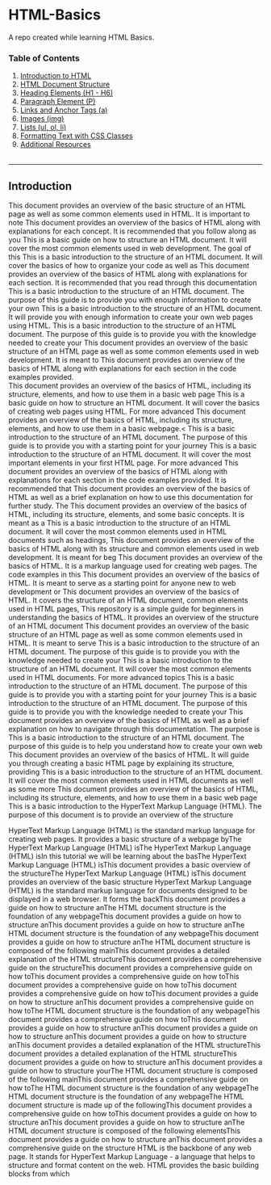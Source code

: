 # HTML-Basics
A repo created while learning HTML Basics.

### Table of Contents ###
1. [Introduction to HTML](#introduction)  <br>
2. [HTML Document Structure](#html-document-structure)<br>
3. [Heading Elements (H1 - H6)](#headings)<br>
4. [Paragraph Element (P)](#paragraph)<br>
5. [Links and Anchor Tags (a)](#links)<br>
6. [Images (img)](#images)<br>
7. [Lists (ul, ol, li)](#lists)<br>
8. [Formatting Text with CSS Classes](#formatting)<br> 
9. [Additional Resources](#resources)<br><br>

---

## Introduction <a name="introduction"></a>
This document provides an overview of the basic structure of an HTML page as well as some common elements used in HTML. It is important to note
This document provides an overview of the basics of HTML along with explanations for each concept. It is recommended that you follow along as you
This is a basic guide on how to structure an HTML document. It will cover the most common elements used in web development. The goal of this
This is a basic introduction to the structure of an HTML document. It will cover the basics of how to organize your code as well as
This document provides an overview of the basics of HTML along with explanations for each section. It is recommended that you read through this documentation
This is a basic introduction to the structure of an HTML document. The purpose of this guide is to provide you with enough information to create your own
This is a basic introduction to the structure of an HTML document. It will provide you with enough information to create your own web pages using HTML.
This is a basic introduction to the structure of an HTML document. The purpose of this guide is to provide you with the knowledge needed to create your
This document provides an overview of the basic structure of an HTML page as well as some common elements used in web development. It is meant to
This document provides an overview of the basics of HTML along with explanations for each section in the code examples provided.<br>
This document provides an overview of the basics of HTML, including its structure, elements, and how to use them in a basic web page
This is a basic guide on how to structure an HTML document. It will cover the basics of creating web pages using HTML. For more advanced
This document provides an overview of the basics of HTML, including its structure, elements, and how to use them in a basic webpage.<
This is a basic introduction to the structure of an HTML document. The purpose of this guide is to provide you with a starting point for your journey
This is a basic introduction to the structure of an HTML document. It will cover the most important elements in your first HTML page. For more advanced
This document provides an overview of the basics of HTML along with explanations for each section in the code examples provided. It is recommended that
This document provides an overview of the basics of HTML as well as a brief explanation on how to use this documentation for further study. The
This document provides an overview of the basics of HTML, including its structure, elements, and some basic concepts. It is meant as a
This is a basic introduction to the structure of an HTML document. It will cover the most common elements used in HTML documents such as headings,
This document provides an overview of the basics of HTML along with its structure and common elements used in web development. It is meant for beg
This document provides an overview of the basics of HTML. It is a markup language used for creating web pages. The code examples in this
This document provides an overview of the basics of HTML. It is meant to serve as a starting point for anyone new to web development or
This document provides an overview of the basics of HTML. It covers the structure of an HTML document, common elements used in HTML pages,
This repository is a simple guide for beginners in understanding the basics of HTML. It provides an overview of the structure of an HTML document
This document provides an overview of the basic structure of an HTML page as well as some common elements used in HTML. It is meant to serve
This is a basic introduction to the structure of an HTML document. The purpose of this guide is to provide you with the knowledge needed to create your
This is a basic introduction to the structure of an HTML document. It will cover the most common elements used in HTML documents. For more advanced topics
This is a basic introduction to the structure of an HTML document. The purpose of this guide is to provide you with a starting point for your journey
This is a basic introduction to the structure of an HTML document. The purpose of this guide is to provide you with the knowledge needed to create your
This document provides an overview of the basics of HTML as well as a brief explanation on how to navigate through this documentation. The purpose is
This is a basic introduction to the structure of an HTML document. The purpose of this guide is to help you understand how to create your own web
This document provides an overview of the basics of HTML. It will guide you through creating a basic HTML page by explaining its structure, providing
This is a basic introduction to the structure of an HTML document. It will cover the most common elements used in HTML documents as well as some more
This document provides an overview of the basics of HTML, including its structure, elements, and how to use them in a basic web page
This is a basic introduction to the HyperText Markup Language (HTML). The purpose of this document is to provide an overview of the structure

HyperText Markup Language (HTML) is the standard markup language for creating web pages. It provides a basic structure of a webpage byThe HyperText Markup Language (HTML) isThe HyperText Markup Language (HTML) isIn this tutorial we will be learning about the basThe HyperText Markup Language (HTML) isThis document provides a basic overview of the structureThe HyperText Markup Language (HTML) isThis document provides an overview of the basic structure
HyperText Markup Language (HTML) is the standard markup language for documents designed to be displayed in a web browser. It forms the backThis document provides a guide on how to structure anThe HTML document structure is the foundation of any webpageThis document provides a guide on how to structure anThis document provides a guide on how to structure anThe HTML document structure is the foundation of any webpageThis document provides a guide on how to structure anThe HTML document structure is composed of the following mainThis document provides a detailed explanation of the HTML structureThis document provides a comprehensive guide on the structureThis document provides a comprehensive guide on how toThis document provides a comprehensive guide on how toThis document provides a comprehensive guide on how toThis document provides a comprehensive guide on how toThis document provides a guide on how to structure anThis document provides a comprehensive guide on how toThe HTML document structure is the foundation of any webpageThis document provides a comprehensive guide on how toThis document provides a guide on how to structure anThis document provides a guide on how to structure anThis document provides a guide on how to structure anThis document provides a detailed explanation of the HTML structureThis document provides a detailed explanation of the HTML structureThis document provides a guide on how to structure anThis document provides a guide on how to structure yourThe HTML document structure is composed of the following mainThis document provides a comprehensive guide on how toThe HTML document structure is the foundation of any webpageThe HTML document structure is the foundation of any webpageThe HTML document structure is made up of the followingThis document provides a comprehensive guide on how toThis document provides a guide on how to structure anThis document provides a guide on how to structure anThe HTML document structure is composed of the following elementsThis document provides a guide on how to structure anThis document provides a comprehensive guide on the structure
HTML is the backbone of any web page.
It stands for HyperText Markup Language - a
language that helps to structure and format content on the
web. HTML provides the basic building blocks from which